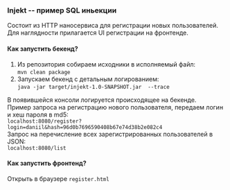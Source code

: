 ### Injekt -- пример SQL иньекции
Состоит из HTTP наносервиса для регистрации новых пользователей.  
Для наглядности прилагается UI регистрации на фронтенде.  

#### Как запустить бекенд?
1. Из репозитория собираем исходники в исполняемый файл:  
`mvn clean package` 
1. Запускаем бекенд с детальным логированием:  
`java -jar target/injekt-1.0-SNAPSHOT.jar  --trace`

В появившейся консоли логируется происходящее на бекенде.  
Пример запроса на регистрацию нового пользователя, передаем логин и хеш пароля в md5:  
`localhost:8080/register?login=daniil&hash=96d0b7696590408b67e74d38b2e082c4`  
Запрос на перечисление всех зарегистрированных пользователей в JSON:  
`localhost:8080/list`

#### Как запустить фронтенд?
Открыть в браузере `register.html`